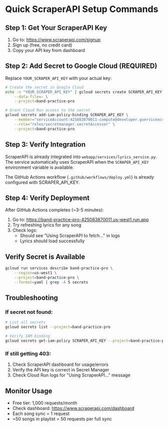 # Quick ScraperAPI Setup Commands

## Step 1: Get Your ScraperAPI Key
1. Go to: https://www.scraperapi.com/signup
2. Sign up (free, no credit card)
3. Copy your API key from dashboard

## Step 2: Add Secret to Google Cloud (REQUIRED)

Replace `YOUR_SCRAPER_API_KEY` with your actual key:

```bash
# Create the secret in Google Cloud
echo -n "YOUR_SCRAPER_API_KEY" | gcloud secrets create SCRAPER_API_KEY \
    --data-file=- \
    --project=band-practice-pro

# Grant Cloud Run access to the secret
gcloud secrets add-iam-policy-binding SCRAPER_API_KEY \
    --member="serviceAccount:425083870011-compute@developer.gserviceaccount.com" \
    --role="roles/secretmanager.secretAccessor" \
    --project=band-practice-pro
```

## Step 3: Verify Integration

ScraperAPI is already integrated into `webapp/services/lyrics_service.py`. The service automatically uses ScraperAPI when the `SCRAPER_API_KEY` environment variable is available.

The GitHub Actions workflow (`.github/workflows/deploy.yml`) is already configured with SCRAPER_API_KEY.

## Step 4: Verify Deployment

After GitHub Actions completes (~3-5 minutes):
1. Go to: https://band-practice-pro-425083870011.us-west1.run.app
2. Try refreshing lyrics for any song
3. Check logs:
   - Should see "Using ScraperAPI to fetch..." in logs
   - Lyrics should load successfully

## Verify Secret is Available

```bash
gcloud run services describe band-practice-pro \
    --region=us-west1 \
    --project=band-practice-pro \
    --format=yaml | grep -A 5 secrets
```

## Troubleshooting

### If secret not found:
```bash
# List all secrets
gcloud secrets list --project=band-practice-pro

# Verify IAM binding
gcloud secrets get-iam-policy SCRAPER_API_KEY --project=band-practice-pro
```

### If still getting 403:
1. Check ScraperAPI dashboard for usage/errors
2. Verify the API key is correct in Secret Manager
3. Check Cloud Run logs for "Using ScraperAPI..." message

## Monitor Usage

- Free tier: 1,000 requests/month
- Check dashboard: https://www.scraperapi.com/dashboard
- Each song sync = 1 request
- ~50 songs in playlist = 50 requests per full sync
